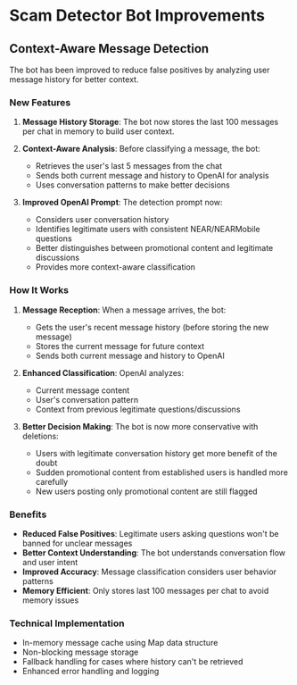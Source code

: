 # Scam Detector Bot Improvements

## Context-Aware Message Detection

The bot has been improved to reduce false positives by analyzing user message history for better context.

### New Features

1. **Message History Storage**: The bot now stores the last 100 messages per chat in memory to build user context.

2. **Context-Aware Analysis**: Before classifying a message, the bot:
   - Retrieves the user's last 5 messages from the chat
   - Sends both current message and history to OpenAI for analysis
   - Uses conversation patterns to make better decisions

3. **Improved OpenAI Prompt**: The detection prompt now:
   - Considers user conversation history
   - Identifies legitimate users with consistent NEAR/NEARMobile questions
   - Better distinguishes between promotional content and legitimate discussions
   - Provides more context-aware classification

### How It Works

1. **Message Reception**: When a message arrives, the bot:
   - Gets the user's recent message history (before storing the new message)
   - Stores the current message for future context
   - Sends both current message and history to OpenAI

2. **Enhanced Classification**: OpenAI analyzes:
   - Current message content
   - User's conversation pattern
   - Context from previous legitimate questions/discussions

3. **Better Decision Making**: The bot is now more conservative with deletions:
   - Users with legitimate conversation history get more benefit of the doubt
   - Sudden promotional content from established users is handled more carefully
   - New users posting only promotional content are still flagged

### Benefits

- **Reduced False Positives**: Legitimate users asking questions won't be banned for unclear messages
- **Better Context Understanding**: The bot understands conversation flow and user intent
- **Improved Accuracy**: Message classification considers user behavior patterns
- **Memory Efficient**: Only stores last 100 messages per chat to avoid memory issues

### Technical Implementation

- In-memory message cache using Map data structure
- Non-blocking message storage
- Fallback handling for cases where history can't be retrieved
- Enhanced error handling and logging